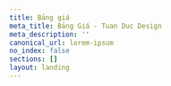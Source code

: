 ```yaml
---
title: Bảng giá
meta_title: Bảng Giá - Tuan Duc Design
meta_description: ''
canonical_url: lorem-ipsum
no_index: false
sections: []
layout: landing
---
```

